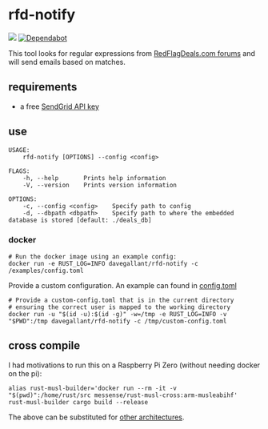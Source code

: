 # rfd-notify

![](https://github.com/davegallant/rfd-notify/workflows/ci/badge.svg)
[![Dependabot](https://badgen.net/badge/Dependabot/enabled/green?icon=dependabot)](https://dependabot.com/)


This tool looks for regular expressions from [RedFlagDeals.com forums](https://forums.redflagdeals.com/hot-deals-f9/) and will send emails based on matches.


## requirements

- a free [SendGrid API key](https://sendgrid.com/pricing/)

## use

```shell
USAGE:
    rfd-notify [OPTIONS] --config <config>

FLAGS:
    -h, --help       Prints help information
    -V, --version    Prints version information

OPTIONS:
    -c, --config <config>    Specify path to config
    -d, --dbpath <dbpath>    Specify path to where the embedded database is stored [default: ./deals_db]
```

### docker

```shell
# Run the docker image using an example config:
docker run -e RUST_LOG=INFO davegallant/rfd-notify -c /examples/config.toml
```

Provide a custom configuration. An example can found in [config.toml](./examples/config.toml)

```shell
# Provide a custom-config.toml that is in the current directory
# ensuring the correct user is mapped to the working directory
docker run -u "$(id -u):$(id -g)" -w=/tmp -e RUST_LOG=INFO -v "$PWD":/tmp davegallant/rfd-notify -c /tmp/custom-config.toml
```

## cross compile

I had motivations to run this on a Raspberry Pi Zero (without needing docker on the pi):

```shell
alias rust-musl-builder='docker run --rm -it -v "$(pwd)":/home/rust/src messense/rust-musl-cross:arm-musleabihf'
rust-musl-builder cargo build --release
```

The above can be substituted for [other architectures](https://github.com/messense/rust-musl-cross#prebuilt-images).
